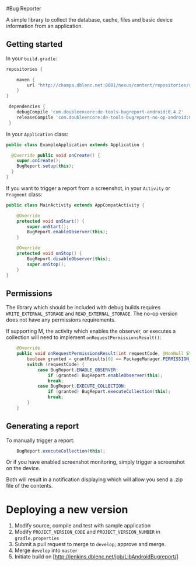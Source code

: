 #Bug Reporter

A simple library to collect the database, cache, files and basic device information from an application.

## Getting started

In your `build.gradle`:

```gradle
repositories {

    maven {
        url "http://champa.dblenc.net:8081/nexus/content/repositories/releases/"
    }
}

 dependencies {
    debugCompile 'com.doubleencore:de-tools-bugreport-android:0.4.2'
    releaseCompile 'com.doubleencore:de-tools-bugreport-no-op-android:0.4.2'
 }
```

In your `Application` class:

```java
public class ExampleApplication extends Application {

  @Override public void onCreate() {
    super.onCreate();
    BugReport.setup(this);
  }
}
```

If you want to trigger a report from a screenshot, in your `Activity` or `Fragment` class:
```java
public class MainActivity extends AppCompatActivity {

    @Override
    protected void onStart() {
        super.onStart();
        BugReport.enableObserver(this);
    }

    @Override
    protected void onStop() {
        BugReport.disableObserver(this);
        super.onStop();
    }
}
```

## Permissions

The library which should be included with debug builds requires `WRITE_EXTERNAL_STORAGE` and `READ_EXTERNAL_STORAGE`.  The no-op version does not have any permissions requirements.

If supporting M, the activity which enables the observer, or executes a collection will need to implement `onRequestPermissionsResult()`:
```java
    @Override
    public void onRequestPermissionsResult(int requestCode, @NonNull String permissions[], @NonNull int[] grantResults) {
        boolean granted = grantResults[0] == PackageManager.PERMISSION_GRANTED;
        switch (requestCode) {
            case BugReport.ENABLE_OBSERVER:
                if (granted) BugReport.enableObserver(this);
                break;
            case BugReport.EXECUTE_COLLECTION:
                if (granted) BugReport.executeCollection(this);
                break;
        }
    }
```

## Generating a report

To manually trigger a report:

```java
    BugReport.executeCollection(this);
```

Or if you have enabled screenshot monitoring, simply trigger a screenshot on the device.

Both will result in a notification displaying which will allow you send a .zip file of the contents.

# Deploying a new version

1. Modify source, compile and test with sample application
2. Modify `PROJECT_VERSION_CODE` and `PROJECT_VERSION_NUMBER` in `gradle.properties`
3. Submit a pull request to merge to `develop`; approve and merge.
4. Merge `develop` into `master`
5. Initiate build on [http://jenkins.dblenc.net/job/LibAndroidBugreport/]
